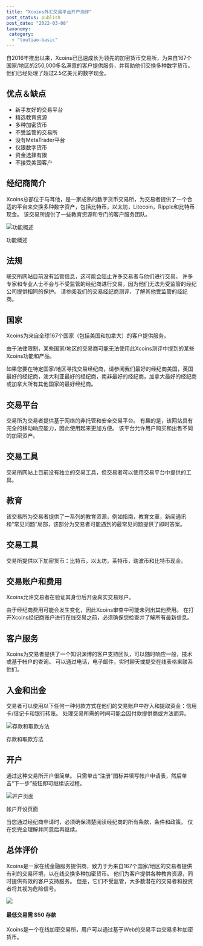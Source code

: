```yaml
---
title: "Xcoins外汇交易平台开户测评"
post_status: publish
post_date: "2022-03-08"
taxonomy:
 category: 
  - "toutiao-basic"
---
```


自2016年推出以来，Xcoins已迅速成长为领先的加密货币交易所，为来自167个国家/地区的250,000多名满意的客户提供服务，并帮助他们交换多种数字货币。 他们已经处理了超过2.5亿美元的数字现金。

## 优点＆缺点
- 新手友好的交易平台
- 精选教育资源
- 多种加密货币
- 不受监管的交易所
- 没有MetaTrader平台
- 仅限数字货币
- 资金选择有限
- 不接受美国客户


## 经纪商简介

Xcoins总部位于马耳他，是一家成熟的数字货币交易所，为交易者提供了一个合适的平台来交换多种数字资产，包括比特币，以太坊，Litecoin，Ripple和比特币现金。 该交易所提供了一些教育资源和专门的客户服务团队。

![功能概述](https://cdn.fendou.la/funstoutiao/2020/11/Xcoins-Review-Features-Overview-1024x241.jpg "功能概述")

功能概述

## 法规

联交所网站目前没有监管信息，这可能会阻止许多交易者与他们进行交易。 许多专家和专业人士不会与不受监管的经纪商进行交易，因为他们无法为受监管的经纪公司提供相同的保护。 请参阅我们的交易经纪商测评，了解其他受监管的经纪商。

## 国家

Xcoins为来自全球167个国家（包括美国和加拿大）的客户提供服务。

由于法律限制，某些国家/地区的交易商可能无法使用此Xcoins测评中提到的某些Xcoins功能和产品。

如果您要在特定国家/地区寻找交易经纪商，请参阅我们最好的经纪商美国，英国最好的经纪商，澳大利亚最好的经纪商，南非最好的经纪商，加拿大最好的经纪商或加拿大所有其他国家的最好经纪商。

## 交易平台

交易所为交易者提供基于网络的非托管和安全交易平台。 有趣的是，该网站具有完全的移动响应能力，因此使用起来更加方便。 该平台允许用户购买和出售不同的加密资产。

## 交易工具

交易所网站上目前没有独立的交易工具，但交易者可以使用交易平台中提供的工具。

## 教育

该交易所为交易者提供了一系列的教育资源，例如指南，教育文章，新闻通讯和“常见问题”局部，该部分为交易者可能遇到的最常见问题提供了即时答案。

## 交易工具

交易所提供以下加密货币：比特币，以太坊，莱特币，瑞波币和比特币现金。

## 交易账户和费用

Xcoins允许交易者在验证其身份后开设真实交易账户。

由于经纪商费用可能会发生变化，因此Xcoins审查中可能未列出其他费用。 在打开Xcoins经纪商账户进行在线交易之前，必须确保您检查并了解所有最新信息。

## 客户服务

Xcoins为交易者提供了一个知识渊博的客户支持团队，可以随时响应一般，技术或基于帐户的查询。 可以通过电话，电子邮件，实时聊天或提交在线表格来联系他们。

## 入金和出金

交易者可以使用以下任何一种付款方式在他们的交易账户中存入和提取资金：信用卡/借记卡和银行转账。 处理交易所需的时间可能会因付款提供商或方法而异。

![存款和取款方法](https://cdn.fendou.la/funstoutiao/2020/11/Xcoins-Review-Deposit-and-Withdrawal-Methods-.jpg "存款和取款方法")

存款和取款方法

## 开户

通过这种交易所开户很简单。 只需单击“注册”图标并填写帐户申请表，然后单击“下一步”按钮即可继续该过程。

![开户页面](https://cdn.fendou.la/funstoutiao/2020/11/Xcoins-Review-Account-Opening-Page-341x1024.jpg "帐户开设页面")

帐户开设页面

当您通过经纪商申请时，必须确保清楚阅读经纪商的所有条款，条件和政策。 仅在您完全理解并同意后再继续。

## 总体评价

Xcoins是一家在线金融服务提供商，致力于为来自167个国家/地区的交易者提供有利的交易环境，以在线交换多种加密货币。 他们为客户提供各种教育资源，同时提供有效的客户支持服务。 但是，它们不受监管，大多数潜在的交易者和投资者将其视为危险信号。

![](https://cdn.fendou.la/funstoutiao/2020/11/Xcoins-Logo-1.png)

#### 最低交易需 $50 存款

Xcoins是一个在线加密交易所，用户可以通过基于Web的交易平台交易多种加密货币。
